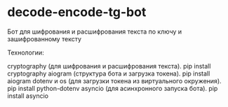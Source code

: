 # decode-encode-tg-bot

Бот для шифрования и расшифрования текста по ключу и зашифрованному тексту

Технологии:

cryptography (для шифрования и расшифрования текста). pip install cryptography
aiogram (структура бота и загрузка токена). pip install aiogram
dotenv и os (для загрузки токена из виртуального окружения). pip install python-dotenv
asyncio (для асинхронного запуска бота). pip install asyncio
